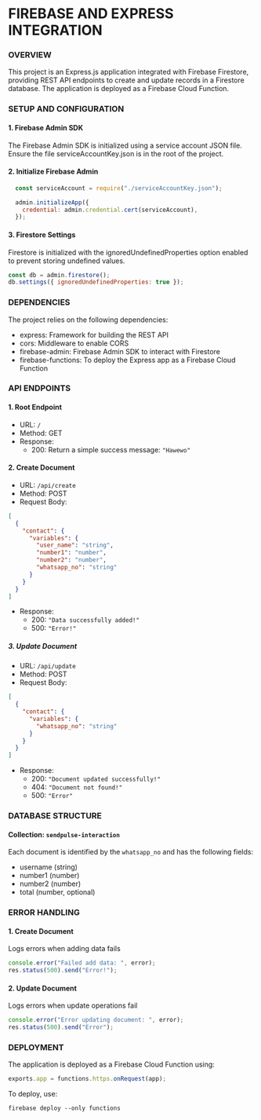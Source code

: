 # FIREBASE AND EXPRESS INTEGRATION

### OVERVIEW

This project is an Express.js application integrated with Firebase Firestore, providing REST API endpoints to create and update records in a Firestore database. The application is deployed as a Firebase Cloud Function.

### SETUP AND CONFIGURATION

#### 1. Firebase Admin SDK
The Firebase Admin SDK is initialized using a service account JSON file. Ensure the file serviceAccountKey.json is in the root of the project.

#### 2. Initialize Firebase Admin
```javascript
  const serviceAccount = require("./serviceAccountKey.json");

  admin.initializeApp({
    credential: admin.credential.cert(serviceAccount),
  });
```

#### 3. Firestore Settings
Firestore is  initialized with the ignoredUndefinedProperties option enabled to prevent storing undefined values.
```javascript
const db = admin.firestore();
db.settings({ ignoredUndefinedProperties: true });
```

### DEPENDENCIES
The project relies on the following dependencies:
- express: Framework for building the REST API
- cors: Middleware to enable CORS
- firebase-admin: Firebase Admin SDK to interact with Firestore
- firebase-functions: To deploy the Express app as a Firebase Cloud Function

### API ENDPOINTS

#### 1. Root Endpoint
- URL: `/`
- Method: GET
- Response:
    - 200: Return a simple success message: `"Hawewo"`

#### 2. Create Document
- URL: `/api/create`
- Method: POST
- Request Body:
```json
[
  {
    "contact": {
      "variables": {
        "user_name": "string",
        "number1": "number",
        "number2": "number",
        "whatsapp_no": "string"
      }
    }
  }
]
```
- Response:
    - 200: `"Data successfully added!" `
    - 500: `"Error!"`

##### 3. Update Document
- URL: `/api/update`
- Method: POST
- Request Body:
```json
[
  {
    "contact": {
      "variables": {
        "whatsapp_no": "string"
      }
    }
  }
]
```
- Response:
    - 200: `"Document updated successfully!"`
    - 404: `"Document not found!"`
    - 500: `"Error"`
 
### DATABASE STRUCTURE

#### Collection: `sendpulse-interaction`
Each document is identified by the `whatsapp_no` and has the following fields:

- username (string)
- number1 (number)
- number2 (number)
- total (number, optional)

### ERROR HANDLING

#### 1. Create Document

Logs errors when adding data fails
```javascript
console.error("Failed add data: ", error);
res.status(500).send("Error!");
```

#### 2. Update Document

Logs errors when update operations fail
```javascript
console.error("Error updating document: ", error);
res.status(500).send("Error");
```

### DEPLOYMENT

The application is deployed as a Firebase Cloud Function using:
```javascript
exports.app = functions.https.onRequest(app);
```

To deploy, use:
```
firebase deploy --only functions
```
